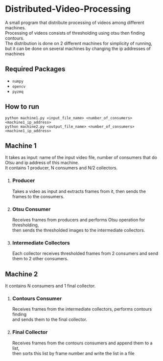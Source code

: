 # Distributed-Video-Processing

A small program that distribute processing of videos among different machines.  
Processing of videos consists of thresholding using otsu then finding contours.  
The distribution is done on 2 different machines for simplicity of running,  
but it can be done on several machines by changing the ip addresses of machines

## Required Packages
* `numpy`
* `opencv`
* `pyzmq`
  
## How to run
`python machine1.py <input_file_name> <number_of_consumers> <machine1_ip_address>`  
`python machine2.py <output_file_name> <number_of_consumers> <machine1_ip_address>`

## Machine 1
It takes as input: name of the input video file, number of consumers that do Otsu
and ip address of this machine.  
It contains 1 producer, N consumers and N/2 collectors.

1. ### Producer
    Takes a video as input and extracts frames from it, then sends the frames to the consumers.

2. ### Otsu Consumer
    Receives frames from producers and performs Otsu operation for thresholding,  
    then sends the thresholded images to the intermediate collectors.

3. ### Intermediate Collectors
    Each collector receives thresholded frames from 2 consumers and send them to 2 other consumers.

## Machine 2
It contains N consumers and 1 final collector.

1. ### Contours Consumer
   Receives frames from the intermediate collectors, performs contours finding  
   and sends them to the final collector.

2. ### Final Collector
   Receives frames from the contours consumers and append them to a list,  
   then sorts this list by frame number and write the list in a file